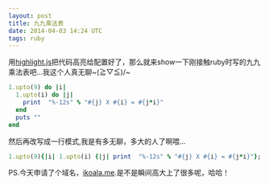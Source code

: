 ```yaml
---
layout: post
title: 九九乘法表
date: 2014-04-03 14:24 UTC
tags: ruby
---
```


用[highlight.js](http://highlightjs.org/)把代码高亮给配置好了，那么就来show一下刚接触ruby时写的九九乘法表吧...我这个人真无聊~\(≧▽≦)/~

```ruby
1.upto(9) do |i|
  1.upto(i) do |j|
    print  "%-12s" % "#{j} X #{i} = #{j*i}"
  end
  puts ""
end
```


然后再改写成一行模式,我是有多无聊，多大的人了啊喂...

```ruby
1.upto(9){|i| 1.upto(i) {|j| print  "%-12s" % "#{j} X #{i} = #{j*i}"}; puts ""}
```




PS.今天申请了个域名，[ikoala.me](ikoala.me).是不是瞬间高大上了很多呢，哈哈！